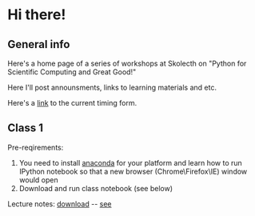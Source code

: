 # Hi there!

## General info
Here's a home page of a series of workshops at Skolecth on "Python for Scientific Computing and Great Good!"

Here I'll post announsments, links to learning materials and etc.

Here's a [link](http://doodle.com/bi9hqp5p4zp9ytn4#table) to the current timing form.

## Class 1
Pre-reqirements:

1. You need to install [anaconda](https://store.continuum.io/cshop/anaconda/) for your platform and learn how to run IPython notebook so that a new browser (Chrome\Firefox\IE) window would open
2. Download and run class notebook (see below)

Lecture notes: [download](https://raw.githubusercontent.com/MInner/python_for_great_good/master/class1.ipynb) -- [see](http://nbviewer.ipython.org/github/MInner/python_for_great_good/blob/master/class1.ipynb)
